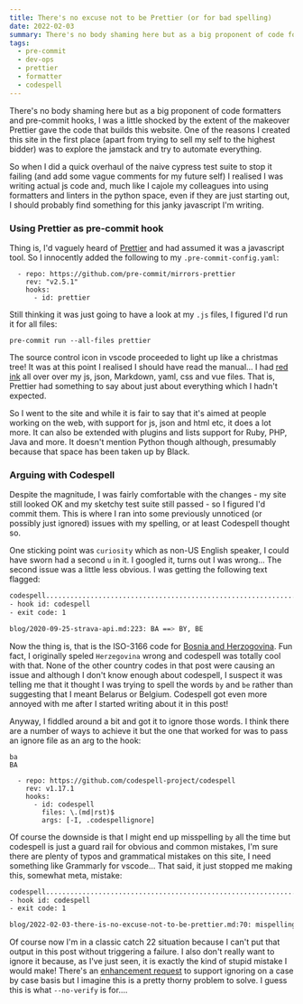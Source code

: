 ```yaml
---
title: There's no excuse not to be Prettier (or for bad spelling)
date: 2022-02-03
summary: There's no body shaming here but as a big proponent of code formatters and pre-commit hooks, I was a little shocked by the extent of the makeover Prettier gave my code (and I learned how to spell "curiosity")
tags:
  - pre-commit
  - dev-ops
  - prettier
  - formatter
  - codespell
---
```


There's no body shaming here but as a big proponent of code formatters and pre-commit hooks, I was a little shocked by the extent of the makeover Prettier gave the code that builds this website. One of the reasons I created this site in the first place (apart from trying to sell my self to the highest bidder) was to explore the jamstack and try to automate everything.

So when I did a quick overhaul of the naive cypress test suite to stop it failing (and add some vague comments for my future self) I realised I was writing actual js code and, much like I cajole my colleagues into using formatters and linters in the python space, even if they are just starting out, I should probably find something for this janky javascript I'm writing.

### Using Prettier as pre-commit hook

Thing is, I'd vaguely heard of [Prettier](https://prettier.io/) and had assumed it was a javascript tool. So I innocently added the following to my `.pre-commit-config.yaml`:

```yaml{codeTitle: ".pre-commit.yaml"}
  - repo: https://github.com/pre-commit/mirrors-prettier
    rev: "v2.5.1"
    hooks:
      - id: prettier
```

Still thinking it was just going to have a look at my `.js` files, I figured I'd run it for all files:

```bash{promptUser: "alex"}{promptHost: "deathstar"}
pre-commit run --all-files prettier
```

The source control icon in vscode proceeded to light up like a christmas tree! It was at this point I realised I should have read the manual... I had [red ink](https://github.com/scrambldchannel/dashingelephant/commit/ebdbb549afd1f9623186b5e214814aeb0d48600b) all over over my js, json, Markdown, yaml, css and vue files. That is, Prettier had something to say about just about everything which I hadn't expected.

So I went to the site and while it is fair to say that it's aimed at people working on the web, with support for js, json and html etc, it does a lot more. It can also be extended with plugins and lists support for Ruby, PHP, Java and more. It doesn't mention Python though although, presumably because that space has been taken up by Black.

### Arguing with Codespell

Despite the magnitude, I was fairly comfortable with the changes - my site still looked OK and my sketchy test suite still passed - so I figured I'd commit them. This is where I ran into some previously unnoticed (or possibly just ignored) issues with my spelling, or at least Codespell thought so.

One sticking point was `curiosity` which as non-US English speaker, I could have sworn had a second `u` in it. I googled it, turns out I was wrong... The second issue was a little less obvious. I was getting the following text flagged:

```bash
codespell................................................................Failed
- hook id: codespell
- exit code: 1

blog/2020-09-25-strava-api.md:223: BA ==> BY, BE
```

Now the thing is, that is the ISO-3166 code for [Bosnia and Herzogovina](https://laendercode.net/en/2-letter-code/ba). Fun fact, I originally speled `Herzegovina` wrong and codespell was totally cool with that. None of the other country codes in that post were causing an issue and although I don't know enough about codespell, I suspect it was telling me that it thought I was trying to spell the words `by` and `be` rather than suggesting that I meant Belarus or Belgium. Codespell got even more annoyed with me after I started writing about it in this post!

Anyway, I fiddled around a bit and got it to ignore those words. I think there are a number of ways to achieve it but the one that worked for was to pass an ignore file as an arg to the hook:

```text{codeTitle: ".codespellignore"}
ba
BA
```

```yaml{codeTitle: ".pre-commit.yaml"}{6}
  - repo: https://github.com/codespell-project/codespell
    rev: v1.17.1
    hooks:
      - id: codespell
        files: \.(md|rst)$
        args: [-I, .codespellignore]
```

Of course the downside is that I might end up misspelling `by` all the time but codespell is just a guard rail for obvious and common mistakes, I'm sure there are plenty of typos and grammatical mistakes on this site, I need something like Grammarly for vscode... That said, it just stopped me making this, somewhat meta, mistake:

```bash
codespell................................................................Failed
- hook id: codespell
- exit code: 1

blog/2022-02-03-there-is-no-excuse-not-to-be-prettier.md:70: mispelling ==> misspelling
```

Of course now I'm in a classic catch 22 situation because I can't put that output in this post without triggering a failure. I also don't really want to ignore it because, as I've just seen, it is exactly the kind of stupid mistake I would make! There's an [enhancement request](https://github.com/codespell-project/codespell/issues/1212) to support ignoring on a case by case basis but I imagine this is a pretty thorny problem to solve. I guess this is what `--no-verify` is for....
